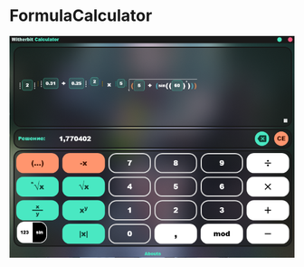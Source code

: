 # FormulaCalculator
[![](https://github.com/witherbit/Witherbit-Calculator/blob/5721f03bfe6b53496860dc9297d5eabb53b8f512/FormulaCalculator/Assets/calc.png?raw=true)](https://github.com/witherbit/Witherbit-Calculator/blob/5721f03bfe6b53496860dc9297d5eabb53b8f512/FormulaCalculator/Assets/calc.png?raw=true)
